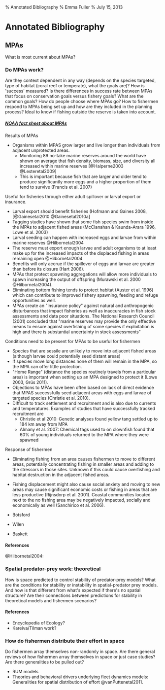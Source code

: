 % Annotated Bibliography
% Emma Fuller
% July 15, 2013

# Annotated Bibliography

## MPAs
What is most current about MPAs?

### Do MPAs work? 
Are they context dependent in any way (depends on the species targeted, type of habitat (coral reef or temperate), what the goals are)? How is 'success' measured? Is there differences in success rate between MPAs that focus on conservation goals versus fishery goals? What are the common goals? How do people choose where MPAs go? How to fishermen respond to MPAs being set up and how are they included in the planning process? Ideal to know if fishing outside the reserve is taken into account. 

##### [NOAA fact sheet about MPAs](http://marineprotectedareas.noaa.gov/pdf/helpful-resources/do_no_take_reserves_benefit_adjacent_fisheries.pdf)

Results of MPAs

+ Organisms within MPAS grow larger and live longer than individuals from adjacent unprotected areas.
	+ Monitoring 89 no-take marine reserves around the world have shown on average that fish density, biomass, size, and diversity all increased within marine reserves [@Halperne2003 @Lesteretal2009]
	+ This is important because fish that are larger and older tend to produce significantly more eggs and a higher proportion of them tend to survive (Francis et al. 2007)

Useful for fisheries through either adult spillover or larval export or insurance. 

+ Larval export should benefit fisheries (Hofmann and Gaines 2008, [@Gainesetal2010 @Gainesetal2010a]
+ Tagging studies have shown that some fish species swim from inside the MPAs to adjacent fished areas (McClanahan & Kaunda-Arara 1996, Lowe et al. 2003)
+ Larval seeding can happen with increased eggs and larvae from within marine reserves @Hilbornetal2004
+ The reserve must export enough larvae and adult organisms to at least make up for the increased impacts of the displaced fishing in areas remaining open @Hilbornetal2004
+ Benefits will only accrue if the spillover of eggs and larvae are greater than before its closure (Hart 2006). 
+ MPAs that protect spawning aggregations will allow more individuals to spawn increasing the output of offspring (Murawski et al. 2000 @Hilbornetal2004).
+ Eliminating bottom fishing tends to protect habitat (Auster et al. 1996) which can contribute to improved fishery spawning, feeding and refuge opportunities as well. 
+ MPAs create an "insurance policy" against natural and anthropogenic disturbances that impact fisheries as well as inaccuracies in fish stock assessments and data poor situations. The National Research Council (2001) concluded that "marine reserves may provide the only effective means to ensure against overfishing of some species if exploitation is high and there is substantial uncertainty in stock assessments"

Conditions need to be present for MPAs to be useful for fishermen

+ Species that are sessile are unlikely to move into adjacent fished areas (although larvae could potentially seed distant areas)
+ If species move long distances none of them will remain in the MPA, so the MPA can offer little protection. 
+ "Home Range" (distance the species routinely travels from a particular area) is important when setting up an MPA designed to protect it (Lowe 2003, Grüs 2011). 
+ Objections to MPAs have been often based on lack of direct evidence that MPAS successfully seed adjacent areas with eggs and larvae of targeted species (Christie et al. 2010). 
+ Difficult to track settlement and recruitment and is also due to currents and temperatures. Examples of studies that have successfully tracked recruitment are 
	+ Christie et al 2010: Genetic analyses found yellow tang settled up to 184 km away from MPA
	+ Almany et al. 2007: Chemical tags used to on clownfish found that 60% of young individuals returned to the MPA where they were spawned

Response of fishermen 

+ Eliminating fishing from an area causes fishermen to move to different areas, potentially concentrating fishing in smaller areas and adding to the stressors in those sites. Unknown if this could cause overfishing and habitat destruction in the adjacent fished areas. 
+ Fishing displacement might also cause social anxiety and moving to new areas may cause significant economic costs or fishing in areas that are less productive (Rijnsdorp et al. 2001). Coastal communities located next to the no fishing area may be negatively impacted, socially and economically as well (Sanchirico et al. 2006).

+ Botsford
+ Wilen
+ Baskett

#### References

@Hilbornetal2004: 


### Spatial predator-prey work: theoretical
 How is space predicted to control stability of predator-prey models? What are the conditions for stability or instability in spatial-predator prey models. And how is that different from what's expected if there's no spatial structure? Are their connections between predictions for stability in theoretical models and fishermen scenarios?

#### References

 + Encyclopedia of Ecology?
 + Kareiva/Tilman work?

### How do fishermen distribute their effort in space
 Do fishermen array themselves non-randomly in space. Are there general reviews of how fishermen array themselves in space or just case studies? Are there generalities to be pulled out?

+ RUM models
+ Theories and behavioral drivers underlying fleet dynamics models: Generalities for spatial distribution of effort @vanPuttenetal2011. 






